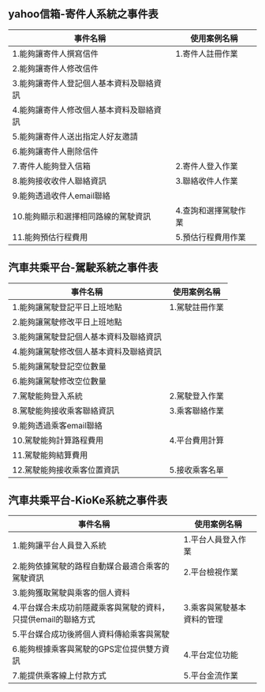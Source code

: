 ## yahoo信箱-寄件人系統之事件表
|事件名稱|使用案例名稱|
|-------|-----------|
|1.能夠讓寄件人撰寫信件|1.寄件人註冊作業|
|2.能夠讓寄件人修改信件| |
|3.能夠讓寄件人登記個人基本資料及聯絡資訊| |
|4.能夠讓寄件人修改個人基本資料及聯絡資訊| |
|5.能夠讓寄件人送出指定人好友邀請| |
|6.能夠讓寄件人刪除信件| |
|7.寄件人能夠登入信箱|2.寄件人登入作業|
|8.能夠接收收件人聯絡資訊|3.聯絡收件人作業|
|9.能夠透過收件人email聯絡||
|10.能夠顯示和選擇相同路線的駕駛資訊|4.查詢和選擇駕駛作業|
|11.能夠預估行程費用|5.預估行程費用作業|
## 汽車共乘平台-駕駛系統之事件表
|事件名稱|使用案例名稱|
|-------|-----------|
|1.能夠讓駕駛登記平日上班地點|1.駕駛註冊作業|
|2.能夠讓駕駛修改平日上班地點| |
|3.能夠讓駕駛登記個人基本資料及聯絡資訊| |
|4.能夠讓駕駛修改個人基本資料及聯絡資訊| |
|5.能夠讓駕駛登記空位數量| |
|6.能夠讓駕駛修改空位數量| |
|7.駕駛能夠登入系統|2.駕駛登入作業|
|8.駕駛能夠接收乘客聯絡資訊|3.乘客聯絡作業|
|9.能夠透過乘客email聯絡||
|10.駕駛能夠計算路程費用|4.平台費用計算|
|11.駕駛能夠結算費用| |
|12.駕駛能夠接收乘客位置資訊|5.接收乘客名單|
## 汽車共乘平台-KioKe系統之事件表
|事件名稱|使用案例名稱|
|------|---------|
|1.能夠讓平台人員登入系統|1.平台人員登入作業|
|2.能夠依據駕駛的路程自動媒合最適合乘客的駕駛資訊|2.平台檢視作業|
|3.能夠獲取駕駛與乘客的個人資料||
|4.平台媒合未成功前隱藏乘客與駕駛的資料，只提供email的聯絡方式|3.乘客與駕駛基本資料的管理|
|5.平台媒合成功後將個人資料傳給乘客與駕駛| |
|6.能夠根據乘客與駕駛的GPS定位提供雙方資訊|4.平台定位功能|
|7.能提供乘客線上付款方式|5.平台金流作業|